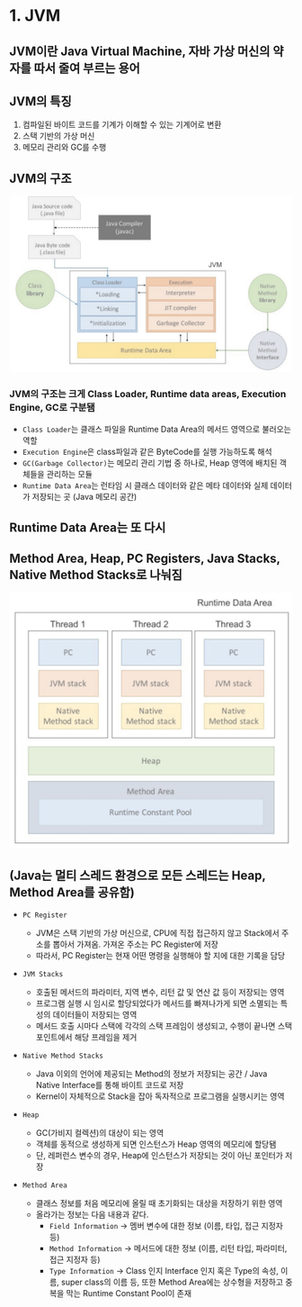 # 1. JVM

## JVM이란 Java Virtual Machine, 자바 가상 머신의 약자를 따서 줄여 부르는 용어

## JVM의 특징
1. 컴파일된 바이트 코드를 기계가 이해할 수 있는 기계어로 변환
2. 스택 기반의 가상 머신
3. 메모리 관리와 GC를 수행

## JVM의 구조
![Alt text](JVM.png)
### JVM의 구조는 크게 Class Loader, Runtime data areas, Execution Engine, GC로 구분됌

* `Class Loader`는 클래스 파일을 Runtime Data Area의 메서드 영역으로 불러오는 역할
* `Execution Engine`은 class파일과 같은 ByteCode를 실행 가능하도록 해석
* `GC(Garbage Collector)`는 메모리 관리 기법 중 하나로, Heap 영역에 배치된 객체들을 관리하는 모듈
* `Runtime Data Area`는 런타임 시 클래스 데이터와 같은 메타 데이터와 실제 데이터가 저장되는 곳 (Java 메모리 공간)

## Runtime Data Area는 또 다시 
## Method Area, Heap, PC Registers, Java Stacks, Native Method Stacks로 나눠짐
![Alt text](Runtime.png)
## (Java는 멀티 스레드 환경으로 모든 스레드는 Heap, Method Area를 공유함)

* `PC Register`
  * JVM은 스택 기반의 가상 머신으로, CPU에 직접 접근하지 않고 Stack에서 주소를 뽑아서 가져옴. 가져온 주소는 PC Register에 저장
  * 따라서, PC Register는 현재 어떤 명령을 실행해야 할 지에 대한 기록을 담당

* `JVM Stacks`
  * 호출된 메서드의 파라미터, 지역 변수, 리턴 값 및 연산 값 등이 저장되는 영역
  * 프로그램 실행 시 임시로 할당되었다가 메서드를 빠져나가게 되면 소멸되는 특성의 데이터들이 저장되는 영역
  * 메서드 호출 시마다 스택에 각각의 스택 프레임이 생성되고, 수행이 끝나면 스택 포인트에서 해당 프레임을 제거

* `Native Method Stacks`
  * Java 이외의 언어에 제공되는 Method의 정보가 저장되는 공간 / Java Native Interface를 통해 바이트 코드로 저장
  * Kernel이 자체적으로 Stack을 잡아 독자적으로 프로그램을 실행시키는 영역

* `Heap`
  * GC(가비지 컬렉션)의 대상이 되는 영역
  * 객체를 동적으로 생성하게 되면 인스턴스가 Heap 영역의 메모리에 할당됌
  * 단, 레퍼런스 변수의 경우, Heap에 인스턴스가 저장되는 것이 아닌 포인터가 저장

* `Method Area`
  * 클래스 정보를 처음 메모리에 올릴 때 초기화되는 대상을 저장하기 위한 영역
  * 올라가는 정보는 다음 내용과 같다.
    * `Field Information` -> 멤버 변수에 대한 정보 (이름, 타입, 접근 지정자 등)
    * `Method Information` -> 메서드에 대한 정보 (이름, 리턴 타입, 파라미터, 접근 지정자 등)
    * `Type Information` -> Class 인지 Interface 인지 혹은 Type의 속성, 이름, super class의 이름 등, 또한 Method Area에는 상수형을 저장하고 중복을 막는 Runtime Constant Pool이 존재